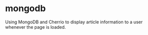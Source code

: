 # mongodb
Using MongoDB and Cherrio to display article information to a user whenever the page is loaded.
